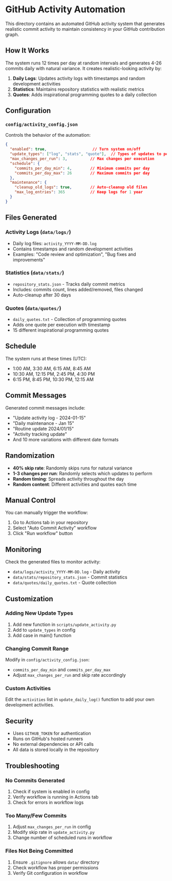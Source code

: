 # GitHub Activity Automation

This directory contains an automated GitHub activity system that generates realistic commit activity to maintain consistency in your GitHub contribution graph.

## How It Works

The system runs 12 times per day at random intervals and generates 4-26 commits daily with natural variance. It creates realistic-looking activity by:

1. **Daily Logs**: Updates activity logs with timestamps and random development activities
2. **Statistics**: Maintains repository statistics with realistic metrics
3. **Quotes**: Adds inspirational programming quotes to a daily collection

## Configuration

### `config/activity_config.json`

Controls the behavior of the automation:

```json
{
  "enabled": true,                    // Turn system on/off
  "update_types": ["log", "stats", "quote"],  // Types of updates to perform
  "max_changes_per_run": 3,          // Max changes per execution
  "schedule": {
    "commits_per_day_min": 4,        // Minimum commits per day
    "commits_per_day_max": 26        // Maximum commits per day
  },
  "maintenance": {
    "cleanup_old_logs": true,        // Auto-cleanup old files
    "max_log_entries": 365           // Keep logs for 1 year
  }
}
```

## Files Generated

### Activity Logs (`data/logs/`)
- Daily log files: `activity_YYYY-MM-DD.log`
- Contains timestamps and random development activities
- Examples: "Code review and optimization", "Bug fixes and improvements"

### Statistics (`data/stats/`)
- `repository_stats.json` - Tracks daily commit metrics
- Includes: commits count, lines added/removed, files changed
- Auto-cleanup after 30 days

### Quotes (`data/quotes/`)
- `daily_quotes.txt` - Collection of programming quotes
- Adds one quote per execution with timestamp
- 15 different inspirational programming quotes

## Schedule

The system runs at these times (UTC):
- 1:00 AM, 3:30 AM, 6:15 AM, 8:45 AM
- 10:30 AM, 12:15 PM, 2:45 PM, 4:30 PM  
- 6:15 PM, 8:45 PM, 10:30 PM, 12:15 AM

## Commit Messages

Generated commit messages include:
- "Update activity log - 2024-01-15"
- "Daily maintenance - Jan 15"
- "Routine update 2024/01/15"
- "Activity tracking update"
- And 10 more variations with different date formats

## Randomization

- **40% skip rate**: Randomly skips runs for natural variance
- **1-3 changes per run**: Randomly selects which updates to perform
- **Random timing**: Spreads activity throughout the day
- **Random content**: Different activities and quotes each time

## Manual Control

You can manually trigger the workflow:
1. Go to Actions tab in your repository
2. Select "Auto Commit Activity" workflow
3. Click "Run workflow" button

## Monitoring

Check the generated files to monitor activity:
- `data/logs/activity_YYYY-MM-DD.log` - Daily activity
- `data/stats/repository_stats.json` - Commit statistics
- `data/quotes/daily_quotes.txt` - Quote collection

## Customization

### Adding New Update Types

1. Add new function in `scripts/update_activity.py`
2. Add to `update_types` in config
3. Add case in main() function

### Changing Commit Range

Modify in `config/activity_config.json`:
- `commits_per_day_min` and `commits_per_day_max`
- Adjust `max_changes_per_run` and skip rate accordingly

### Custom Activities

Edit the `activities` list in `update_daily_log()` function to add your own development activities.

## Security

- Uses `GITHUB_TOKEN` for authentication
- Runs on GitHub's hosted runners
- No external dependencies or API calls
- All data is stored locally in the repository

## Troubleshooting

### No Commits Generated
1. Check if system is enabled in config
2. Verify workflow is running in Actions tab
3. Check for errors in workflow logs

### Too Many/Few Commits
1. Adjust `max_changes_per_run` in config
2. Modify skip rate in `update_activity.py`
3. Change number of scheduled runs in workflow

### Files Not Being Committed
1. Ensure `.gitignore` allows `data/` directory
2. Check workflow has proper permissions
3. Verify Git configuration in workflow
